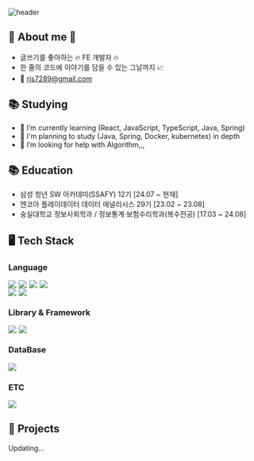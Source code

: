 <!-- Header -->
![header](https://capsule-render.vercel.app/api?type=waving&color=gradient&customColorList=22&height=300&section=header&text=Welcome%20to%20my%20Github😃&fontSize=60&animation=fadeIn)

<!-- Body -->
## 🎉 About me 🎉
- 글쓰기를 좋아하는 🔥 FE 개발자 🔥
- 한 줄의 코드에 이야기를 담을 수 있는 그날까지 📈
- 📮 rjs7289@gmail.com

## 📚 Studying
* 🌱 I’m currently learning (React, JavaScript, TypeScript, Java, Spring)
* 👀 I'm planning to study (Java, Spring, Docker, kubernetes) in depth
* 🤔 I’m looking for help with Algorithm,,,

## 📚 Education
* 삼성 청년 SW 아카데미(SSAFY) 12기 [24.07 ~ 현재]
* 엔코아 플레이데이터 데이터 애널리시스 29기 [23.02 ~ 23.08]
* 숭실대학교 정보사회학과 / 정보통계·보험수리학과(복수전공) [17.03 ~ 24.08]

## 🖥️ Tech Stack
### Language
<div style="display: flex; gap: 5px;">
  <!--HTML5-->
  <img src="https://img.shields.io/badge/HTML5-E34F26?style=flat-square&logo=HTML5&logoColor=white"/>
  <!--CSS-->
  <img src="https://img.shields.io/badge/CSS3-1572B6?style=flat-square&logo=CSS3&logoColor=white"/>
  <!--JavaScript-->
  <img src="https://img.shields.io/badge/JavaScript-F7DF1E?style=flat-square&logo=JavaScript&logoColor=white"/>
  <!--TypeScript-->
  <img src="https://img.shields.io/badge/TypeScript-3178C6?style=flat-square&logo=TypeScript&logoColor=white"/>
</div>

<div style="display: flex; gap: 5px;">
  <img src="https://img.shields.io/badge/java-007396?style=for-the-badge&logo=OpenJDK&logoColor=white">
  
  <!--Python-->
  <img src="https://img.shields.io/badge/Python-3776AB?style=flat-square&logo=Python&logoColor=white"/>
</div>

### Library & Framework
<div style="display: flex; gap: 5px;">
  <!--React-->
  <img src="https://img.shields.io/badge/React-61DAFB?style=flat-square&logo=React&logoColor=white&Color=white"/>
  <!--Vue-->
  <img src="https://img.shields.io/badge/Vue.js-4FC08D?style=flat-square&logo=Vue.js&logoColor=white&Color=white"/>
</div>
<div style="display: flex; gap: 5px;">
  <!--Spring-->
  <!--Spring Boot-->
</div>

### DataBase
<!--MySQL-->
<img src="https://img.shields.io/badge/MySQL-4479A1?style=flat-square&logo=MySQL&logoColor=white"/>

### ETC
<!-- Jira -->
<img src="https://img.shields.io/badge/JiraSoftware-0052CC?style=flat-square&logo=JiraSoftware&logoColor=white"/>

## 🌟 Projects
Updating...

